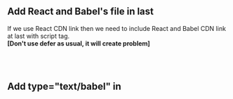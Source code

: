 ## Add React and Babel's file in last

If we use React CDN link then we need to include React and Babel CDN link at last with script tag.
<br/>
**[Don't use defer as usual, it will create problem]**

<br><br>

## Add type="text/babel" in <script>

If we use React CDN link then we need to include (type="text/babel") in script tag that consist of our main Code
